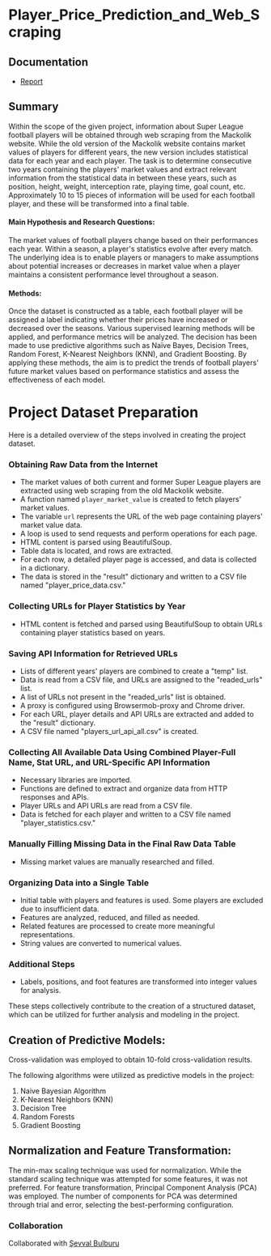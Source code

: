 # Player_Price_Prediction_and_Web_Scraping

## Documentation
- [Report](Report.pdf)

## Summary
Within the scope of the given project, information about Super League football players will be obtained through web scraping from the Mackolik website. While the old version of the Mackolik website contains market values of players for different years, the new version includes statistical data for each year and each player. The task is to determine consecutive two years containing the players' market values and extract relevant information from the statistical data in between these years, such as position, height, weight, interception rate, playing time, goal count, etc. Approximately 10 to 15 pieces of information will be used for each football player, and these will be transformed into a final table.

#### Main Hypothesis and Research Questions:

The market values of football players change based on their performances each year. Within a season, a player's statistics evolve after every match. The underlying idea is to enable players or managers to make assumptions about potential increases or decreases in market value when a player maintains a consistent performance level throughout a season.

#### Methods:
Once the dataset is constructed as a table, each football player will be assigned a label indicating whether their prices have increased or decreased over the seasons. Various supervised learning methods will be applied, and performance metrics will be analyzed. The decision has been made to use predictive algorithms such as Naïve Bayes, Decision Trees, Random Forest, K-Nearest Neighbors (KNN), and Gradient Boosting. By applying these methods, the aim is to predict the trends of football players' future market values based on performance statistics and assess the effectiveness of each model.

# Project Dataset Preparation

Here is a detailed overview of the steps involved in creating the project dataset.

### Obtaining Raw Data from the Internet

- The market values of both current and former Super League players are extracted using web scraping from the old Mackolik website.
- A function named `player_market_value` is created to fetch players' market values.
- The variable `url` represents the URL of the web page containing players' market value data.
- A loop is used to send requests and perform operations for each page.
- HTML content is parsed using BeautifulSoup.
- Table data is located, and rows are extracted.
- For each row, a detailed player page is accessed, and data is collected in a dictionary.
- The data is stored in the "result" dictionary and written to a CSV file named "player_price_data.csv."

### Collecting URLs for Player Statistics by Year

- HTML content is fetched and parsed using BeautifulSoup to obtain URLs containing player statistics based on years.

### Saving API Information for Retrieved URLs

- Lists of different years' players are combined to create a "temp" list.
- Data is read from a CSV file, and URLs are assigned to the "readed_urls" list.
- A list of URLs not present in the "readed_urls" list is obtained.
- A proxy is configured using Browsermob-proxy and Chrome driver.
- For each URL, player details and API URLs are extracted and added to the "result" dictionary.
- A CSV file named "players_url_api_all.csv" is created.

### Collecting All Available Data Using Combined Player-Full Name, Stat URL, and URL-Specific API Information

- Necessary libraries are imported.
- Functions are defined to extract and organize data from HTTP responses and APIs.
- Player URLs and API URLs are read from a CSV file.
- Data is fetched for each player and written to a CSV file named "player_statistics.csv."

### Manually Filling Missing Data in the Final Raw Data Table

- Missing market values are manually researched and filled.

### Organizing Data into a Single Table

- Initial table with players and features is used. Some players are excluded due to insufficient data.
- Features are analyzed, reduced, and filled as needed.
- Related features are processed to create more meaningful representations.
- String values are converted to numerical values.

### Additional Steps

- Labels, positions, and foot features are transformed into integer values for analysis.

These steps collectively contribute to the creation of a structured dataset, which can be utilized for further analysis and modeling in the project.


## Creation of Predictive Models:

Cross-validation was employed to obtain 10-fold cross-validation results.

The following algorithms were utilized as predictive models in the project:

1. Naive Bayesian Algorithm
2. K-Nearest Neighbors (KNN)
3. Decision Tree
4. Random Forests
5. Gradient Boosting

## Normalization and Feature Transformation:

The min-max scaling technique was used for normalization. While the standard scaling technique was attempted for some features, it was not preferred. For feature transformation, Principal Component Analysis (PCA) was employed. The number of components for PCA was determined through trial and error, selecting the best-performing configuration.


### Collaboration
Collaborated with [Şevval Bulburu](https://github.com/sevvalbulburu)
